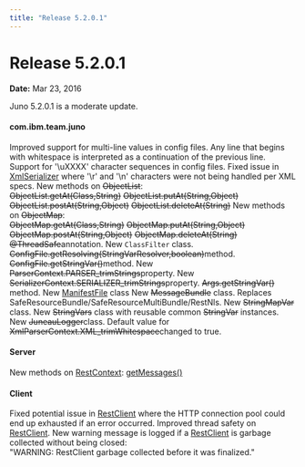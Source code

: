 ```yaml
---
title: "Release 5.2.0.1"
---
```


# Release 5.2.0.1

**Date:** Mar 23, 2016

Juno 5.2.0.1 is a moderate update.

#### com.ibm.team.juno

Improved support for multi-line values in config files.
Any line that begins with whitespace is interpreted as a continuation of the previous line.
Support for '\uXXXX' character sequences in config files.
Fixed issue in [XmlSerializer]({{API_DOCS}}/org/apache/juneau/xml/XmlSerializer.html) where '\r' and '\n' characters were not being handled per XML specs.
New methods on ~~ObjectList~~:  
~~ObjectList.getAt(Class,String)~~
~~ObjectList.putAt(String,Object)~~
~~ObjectList.postAt(String,Object)~~
~~ObjectList.deleteAt(String)~~
New methods on ~~ObjectMap~~:  
~~ObjectMap.getAt(Class,String)~~
~~ObjectMap.putAt(String,Object)~~
~~ObjectMap.postAt(String,Object)~~
~~ObjectMap.deleteAt(String)~~
~~@ThreadSafe~~annotation.
New `ClassFilter` class.
~~ConfigFile.getResolving(StringVarResolver,boolean)~~method.
~~ConfigFile.getStringVar()~~method.
New ~~ParserContext.PARSER_trimStrings~~property.
New ~~SerializerContext.SERIALIZER_trimStrings~~property.
~~Args.getStringVar()~~ method.
New [ManifestFile]({{API_DOCS}}/org/apache/juneau/utils/ManifestFile.html) class
New ~~MessageBundle~~ class.  Replaces SafeResourceBundle/SafeResourceMultiBundle/RestNls.
New ~~StringMapVar~~ class.
New ~~StringVars~~ class with reusable common ~~StringVar~~ instances.
New ~~JuneauLogger~~class.
Default value for ~~XmlParserContext.XML_trimWhitespace~~changed to true.			

#### Server

New methods on [RestContext]({{API_DOCS}}/org/apache/juneau/rest/RestContext.html):
[getMessages()]({{API_DOCS}}/org/apache/juneau/rest/RestContext.html#getMessages())

#### Client

Fixed potential issue in [RestClient]({{API_DOCS}}/org/apache/juneau/rest/client/RestClient.html) where the HTTP connection pool could end up exhausted if an error occurred.
Improved thread safety on [RestClient]({{API_DOCS}}/org/apache/juneau/rest/client/RestClient.html).
New warning message is logged if a [RestClient]({{API_DOCS}}/org/apache/juneau/rest/client/RestClient.html) is garbage collected without being closed:  
"WARNING:  RestClient garbage collected before it was finalized."
